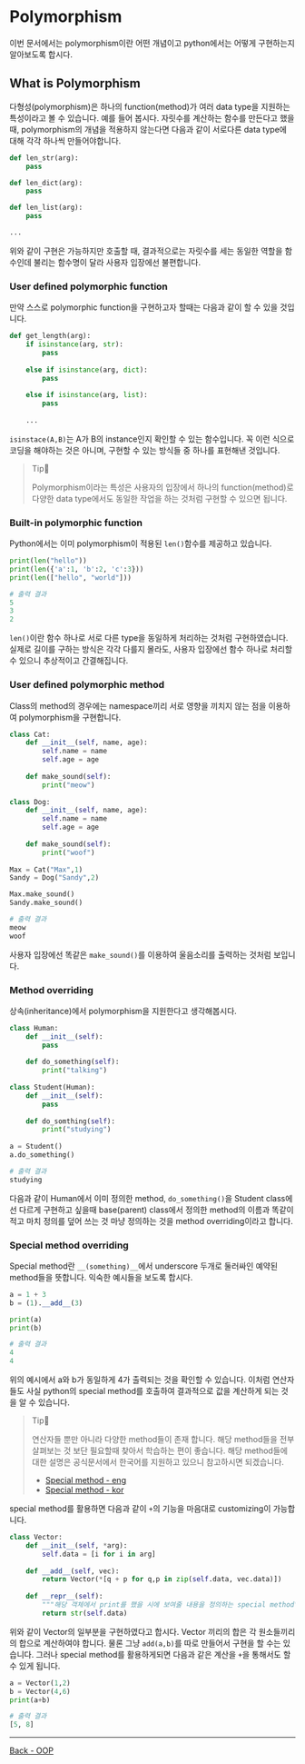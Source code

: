 # Polymorphism

이번 문서에서는 polymorphism이란 어떤 개념이고 python에서는 어떻게 구현하는지 알아보도록 합시다.

## What is Polymorphism

다형성(polymorphism)은 하나의 function(method)가 여러 data type을 지원하는 특성이라고 볼 수 있습니다. 예를 들어 봅시다. 자릿수를 계산하는 함수를 만든다고 했을때, polymorphism의 개념을 적용하지 않는다면 다음과 같이 서로다른 data type에 대해 각각 하나씩 만들어야합니다.

```python
def len_str(arg):
    pass

def len_dict(arg):
    pass

def len_list(arg):
    pass

...
```

위와 같이 구현은 가능하지만 호출할 때, 결과적으로는 자릿수를 세는 동일한 역할을 함수인데 불리는 함수명이 달라 사용자 입장에선 불편합니다. 

### User defined polymorphic function

만약 스스로 polymorphic function을 구현하고자 할때는 다음과 같이 할 수 있을 것입니다.

```python
def get_length(arg):
    if isinstance(arg, str):
        pass
    
    else if isinstance(arg, dict):
        pass
    
    else if isinstance(arg, list):
        pass
    
    ...
```

`isinstace(A,B)`는 A가 B의 instance인지 확인할 수 있는 함수입니다.  꼭 이런 식으로 코딩을 해야하는 것은 아니며, 구현할 수 있는 방식들 중 하나를 표현해낸 것입니다.

> Tip👀
>
> Polymorphism이라는 특성은 사용자의 입장에서 하나의 function(method)로 다양한 data type에서도 동일한 작업을 하는 것처럼 구현할 수 있으면 됩니다. 

### Built-in polymorphic function

Python에서는 이미 polymorphism이 적용된 `len()`함수를 제공하고 있습니다.

```python
print(len("hello"))
print(len({'a':1, 'b':2, 'c':3}))
print(len(["hello", "world"]))
```

```python
# 출력 결과
5
3
2
```

`len()`이란 함수 하나로 서로 다른 type을 동일하게 처리하는 것처럼 구현하였습니다. 실제로 길이를 구하는 방식은 각각 다를지 몰라도, 사용자 입장에선 함수 하나로 처리할 수 있으니 추상적이고 간결해집니다.

### User defined polymorphic method

Class의 method의 경우에는 namespace끼리 서로 영향을 끼치지 않는 점을 이용하여 polymorphism을 구현합니다.

```python
class Cat:
    def __init__(self, name, age):
        self.name = name
        self.age = age
        
    def make_sound(self):
        print("meow")
        
class Dog:
    def __init__(self, name, age):
        self.name = name
        self.age = age
        
    def make_sound(self):
        print("woof")
        
Max = Cat("Max",1)        
Sandy = Dog("Sandy",2)

Max.make_sound()
Sandy.make_sound()
```

```python
# 출력 결과
meow
woof
```

사용자 입장에선 똑같은 `make_sound()`를 이용하여 울음소리를 출력하는 것처럼 보입니다.

### Method overriding

상속(inheritance)에서 polymorphism을 지원한다고 생각해봅시다.

```python
class Human:
    def __init__(self):
        pass
    
    def do_something(self):
        print("talking")
        
class Student(Human):
    def __init__(self):
        pass
    
    def do_somthing(self):
        print("studying")
        
a = Student()
a.do_something()
```

```python
# 출력 결과
studying
```

다음과 같이 Human에서 이미 정의한 method, `do_something()`을 Student class에선 다르게 구현하고 싶을때 base(parent) class에서 정의한 method의 이름과 똑같이 적고 마치 정의를 덮어 쓰는 것 마냥 정의하는 것을 method overriding이라고 합니다.

### Special method overriding

Special method란 `__(something)__`에서 underscore 두개로 둘러싸인 예약된 method들을 뜻합니다. 익숙한 예시들을 보도록 합시다.

```python
a = 1 + 3
b = (1).__add__(3)

print(a)
print(b)
```

```python
# 출력 결과
4
4
```

위의 예시에서 a와 b가 동일하게 4가 출력되는 것을 확인할 수 있습니다. 이처럼 연산자들도 사실 python의 special method를 호출하여 결과적으로 값을 계산하게 되는 것을 알 수 있습니다.

> Tip👀
>
> 연산자들 뿐만 아니라 다양한 method들이 존재 합니다. 해당 method들을 전부 살펴보는 것 보단 필요할때 찾아서 학습하는 편이 좋습니다. 해당 method들에 대한 설명은 공식문서에서 한국어를 지원하고 있으니 참고하시면 되겠습니다.
>
> * [Special method - eng](https://docs.python.org/3/reference/datamodel.html#special-method-names)
> * [Special method - kor](https://docs.python.org/ko/3/reference/datamodel.html#special-method-names)

special method를 활용하면 다음과 같이 `+`의 기능을 마음대로 customizing이 가능합니다.

```python
class Vector:
    def __init__(self, *arg):
        self.data = [i for i in arg]
        
    def __add__(self, vec):
        return Vector(*[q + p for q,p in zip(self.data, vec.data)])
  
    def __repr__(self): 
        """해당 객체에서 print를 했을 시에 보여줄 내용을 정의하는 special method"""
        return str(self.data)
```

위와 같이 Vector의 일부분을 구현하였다고 합시다. Vector 끼리의 합은 각 원소들끼리의 합으로 계산하여야 합니다. 물론 그냥 `add(a,b)`를 따로 만들어서 구현을 할 수는 있습니다. 그러나 special method를 활용하게되면 다음과 같은 계산을 `+`을 통해서도 할 수 있게 됩니다.

```python
a = Vector(1,2)
b = Vector(4,6)
print(a+b)
```

```python
# 출력 결과
[5, 8]
```

---

[Back - OOP](./Object-Oriented-Programming.md)
